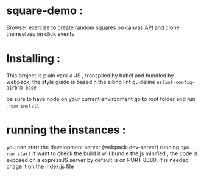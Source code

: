 # square-demo : 
Browser exercise to create random squares on canvas API and clone themselves on click events

# Installing :
This project is plain vanilla JS , transpiled by babel and bundled by webpack, 
the style guide is based n the aibnb lint guideline  `eslint-config-airbnb-base`

be sure to have node on your current environment go to root folder and run : `npm install`

# running the instances :
you can start the development server (webpack-dev-server) running `npm run start`
if want to check the build it will bundle the js minified , the code is exposed on a expressJS server
by default is on PORT 8080, if is needed chage it on the index.js file

